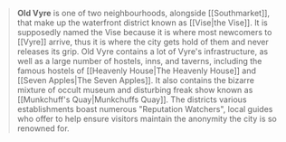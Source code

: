 > **Old Vyre** is one of two neighbourhoods, alongside [[Southmarket]], that make up the waterfront district known as [[Vise|the Vise]]. It is supposedly named the Vise because it is where most newcomers to [[Vyre]] arrive, thus it is where the city gets hold of them and never releases its grip. Old Vyre contains a lot of Vyre's infrastructure, as well as a large number of hostels, inns, and taverns, including the famous hostels of [[Heavenly House|The Heavenly House]] and [[Seven Apples|The Seven Apples]]. It also contains the bizarre mixture of occult museum and disturbing freak show known as [[Munkchuff's Quay|Munkchuffs Quay]]. The districts various establishments boast numerous "Reputation Watchers", local guides who offer to help ensure visitors maintain the anonymity the city is so renowned for.








